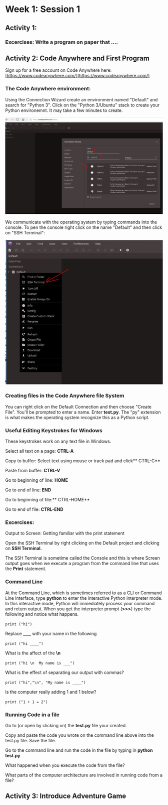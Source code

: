 # Week 1: Session 1

## Activity 1:

### Excercises: Write a program on paper that ....

## Activity 2: Code Anywhere and First Program

Sign up for a free account on  Code Anywhere here: [https://www.codeanywhere.com/](https://www.codeanywhere.com/)

### The Code Anywhere environment:

Using the Connection Wizard create an environment named "Default" and search for "Python 3".  Click on the "Python 3/Ubuntu" stack to create your Python environemnt. It may take a few minutes to create.

![](/assets/python3-ubuntu.JPG)

We communicate with the operating system by typing commands into the console. To pen the console right click on the name "Default" and then click on "SSH Terminal":

![](/assets/open-console.JPG)

### Creating files in the Code Anywhere file System

You can right click on the Default Connection and then choose "Create File".  You'll be prompted to enter a name.  Enter **test.py**.  The "py" extension is what makes the operating system recognize this as a Python script.

### Useful Editing Keystrokes for Windows

These keystrokes work on any text file in Windows.

Select all text on a page: **CTRL-A**

Copy to buffer: Select text using mouse or track pad and click** CTRL-C**

Paste from buffer: **CTRL-V**

Go to beginning of line:  **HOME**

Go to end of line: **END**

Go to beginning of file:** CTRL-HOME**

Go to end of file: **CTRL-END**

### Excercises:

Output to Screen: Getting familiar with the print statement

Open the SSH Terminal by right clicking on the Default project and clicking on **SSH Terminal.**

The SSH Terminal is sometime called the Console and this is where Screen output goes when we execute a program from the command line that uses the **Print** statement.

### Command Line

At the Command Line, which is sometimes referred to as a CLI or Command Line Interface, type **python** to enter the interactive Python interpreter mode.  In this interactive mode, Python will immediately process your command and return output. When you get the interpreter prompt \(**&gt;&gt;&gt;**\) type the following and notice what happens.

`print ("hi")`

Replace \_\_\_\_ with your name in the following

`print ("hi ____")`

What is the affect of the **\n**

`print ("hi \n  My name is ___")`

What is the effect of separating our output with commas?

`print ("hi","\n", "My name is ____")`

Is the computer really adding 1 and 1 below?

`print ("1 + 1 = 2")`

### Running Code in a file

Go to \(or open by clicking on\) the **test.py** file your created.

Copy and paste the code you wrote on the command line above into the test.py file. Save the file.

Go to the command line and run the code in the file by typing in **python test.py**

What happened when you execute the code from the file?

What parts of the computer architecture are involved in running code from a file?

## Activity 3: Introduce Adventure Game



